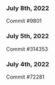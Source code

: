### July 8th, 2022

Commit #9801

### July 5th, 2022

Commit #314353


### July 4th, 2022

Commit #72281

